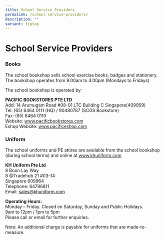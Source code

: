 ```yaml
---
title: School Service Providers
permalink: /school-service-providers/
description: ""
variant: tiptap
---
```

<h1><strong>School Service Providers</strong></h1>
<h3>Books</h3>
<p>The school bookshop sells school exercise books, badges and stationery.
<br>The bookshop operates from 9.00am to 4.00pm (Mondays to Fridays)</p>
<p>The school bookshop is operated by:</p>
<p><strong>PACIFIC BOOKSTORES PTE LTD</strong>
<br>Add: 14 Arumugam Road #08-01 LTC Building C Singapore(409959)
<br>Tel: (65) 6464 0111 (HQ) / 90480787 (SCGS Bookstore)
<br>Fax: (65) 6464 0110
<br>Website:&nbsp;<a href="http://www.pacificbookstores.com/" rel="noopener noreferrer nofollow" target="_blank">www.pacificbookstores.com</a>
<br>Eshop Website:&nbsp;<a href="http://www.pacificeshop.com/" rel="noopener noreferrer nofollow" target="_blank">www.pacificeshop.com</a>
</p>
<h3>Uniform</h3>
<p>The school uniforms and PE attires are available from the school bookshop
(during school terms) and online at <a href="www.khuniform.com" rel="noopener noreferrer nofollow" target="_blank">www.khuniform.com</a>
</p>
<p><strong>KH Uniform Pte Ltd</strong>
<br>8 Boon Lay Way
<br>8 @Tradehub 21 #03-14
<br>Singapore 609964
<br>Telephone: 64796811
<br>Email: <a href="mailto:sales@khuniform.com" rel="noopener nofollow" target="_blank">sales@khuniform.com</a>
</p>
<p><strong>Operating Hours:</strong>
<br>Monday – Friday. Closed on Saturday, Sunday and Public Holidays.
<br>9am to 12pm / 1pm to 5pm
<br>Please call or email for further enquiries.</p>
<p>Note: An additional charge is payable for uniforms that are made-to-measure.</p>